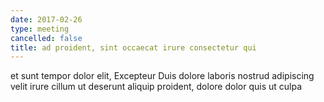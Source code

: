 ```yaml
---
date: 2017-02-26
type: meeting
cancelled: false
title: ad proident, sint occaecat irure consectetur qui
---
```

et sunt tempor dolor elit, Excepteur Duis dolore laboris nostrud adipiscing velit irure cillum ut deserunt aliquip proident, dolore dolor quis ut culpa
